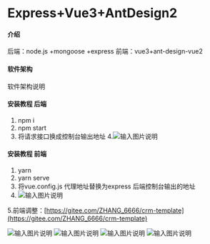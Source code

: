 # Express+Vue3+AntDesign2

#### 介绍
后端：node.js +mongoose +express
前端：vue3+ant-design-vue2

#### 软件架构
软件架构说明


#### 安装教程 后端

1.  npm i
2.  npm start
3. 将请求接口换成控制台输出地址
4.![输入图片说明](https://images.gitee.com/uploads/images/2021/0716/111807_c2945dc1_5452088.png "屏幕截图.png")


#### 安装教程 前端

1.  yarn
2.  yarn serve
3.  将vue.config.js 代理地址替换为express 后端控制台输出的地址
4. ![输入图片说明](https://images.gitee.com/uploads/images/2021/0716/112510_b6a3dcf2_5452088.png "屏幕截图.png")

5.前端调整：[https://gitee.com/ZHANG_6666/crm-template](https://gitee.com/ZHANG_6666/crm-template)

![输入图片说明](https://images.gitee.com/uploads/images/2021/0721/174827_67f8a206_5452088.png "屏幕截图.png")
![输入图片说明](https://images.gitee.com/uploads/images/2021/0721/174859_24beb36c_5452088.png "屏幕截图.png")
![输入图片说明](https://images.gitee.com/uploads/images/2021/0721/174928_9c11ed32_5452088.png "屏幕截图.png")
![输入图片说明](https://images.gitee.com/uploads/images/2021/0721/174949_fa055b47_5452088.png "屏幕截图.png")



